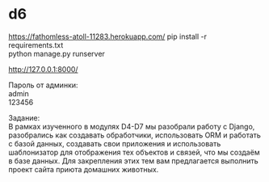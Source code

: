 # d6
https://fathomless-atoll-11283.herokuapp.com/
pip install -r requirements.txt<br>
python manage.py runserver<br>


http://127.0.0.1:8000/<br>

Пароль от админки:<br>
admin<br>
123456<br>

Задание:<br>
В рамках изученного в модулях D4-D7 мы разобрали работу с Django, разобрались как создавать обработчики, использовать ORM и работать с базой данных, создавать свои приложения и использовать шаблонизатор для отображения тех объектов и связей, что мы создаём в базе данных. Для закрепления этих тем вам предлагается выполнить проект сайта приюта домашних животных.
